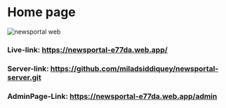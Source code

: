 # Home page
![newsportal web](https://user-images.githubusercontent.com/75581636/133106637-7111fa54-1024-457b-9735-82e9f6dde0f7.png)

### Live-link: https://newsportal-e77da.web.app/
### Server-link: https://github.com/miladsiddiquey/newsportal-server.git
### AdminPage-Link: https://newsportal-e77da.web.app/admin
